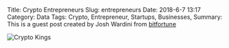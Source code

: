 Title: Crypto Entrepreneurs
Slug: entrepreneurs
Date: 2018-6-7 13:17
Category: Data
Tags: Crypto, Entrepreneur, Startups, Businesses, 
Summary: This is a guest post created by Josh Wardini from [bitfortune](https://bitfortune.net/crypto-kings-infographic/)

![Crypto Kings]({filename}../images/cryptokings.png)
